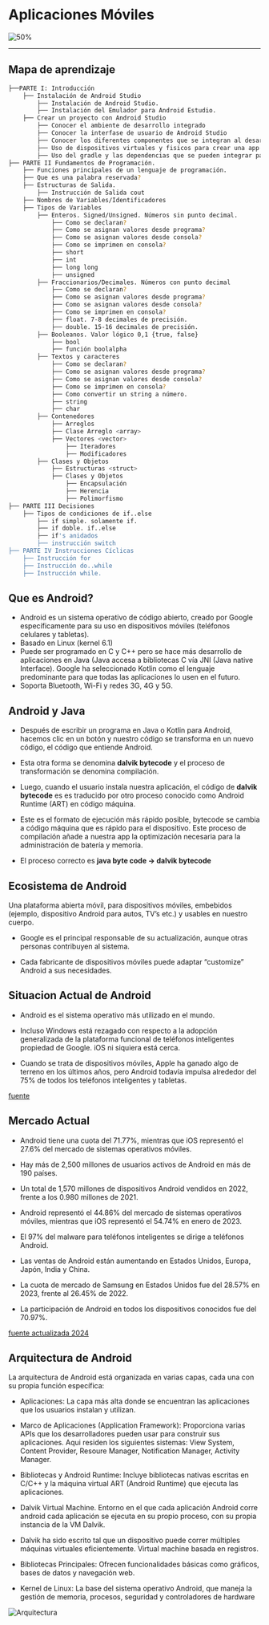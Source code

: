 # Aplicaciones Móviles

![50%](https://progress-bar.xyz/50)
____

## Mapa de aprendizaje

```bash
├──PARTE I: Introducción
    ├── Instalación de Android Studio
        ├── Instalación de Android Studio.
        ├── Instalación del Emulador para Android Estudio.
    ├── Crear un proyecto con Android Studio
        ├── Conocer el ambiente de desarrollo integrado
        ├── Conocer la interfase de usuario de Android Studio
        ├── Conocer los diferentes componentes que se integran al desarrollo de una app
        ├── Uso de dispositivos virtuales y fisicos para crear una app.
        ├── Uso del gradle y las dependencias que se pueden integrar para el desarrollo de una app
├── PARTE II Fundamentos de Programación.
    ├── Funciones principales de un lenguaje de programación.
    ├── Que es una palabra reservada?
    ├── Estructuras de Salida.
        ├── Instrucción de Salida cout
    ├── Nombres de Variables/Identificadores
    ├── Tipos de Variables
        ├── Enteros. Signed/Unsigned. Números sin punto decimal.
            ├── Como se declaran?
            ├── Como se asignan valores desde programa?
            ├── Como se asignan valores desde consola?
            ├── Como se imprimen en consola?
            ├── short
            ├── int
            ├── long long
            ├── unsigned
        ├── Fraccionarios/Decimales. Números con punto decimal
            ├── Como se declaran?
            ├── Como se asignan valores desde programa?
            ├── Como se asignan valores desde consola?
            ├── Como se imprimen en consola?
            ├── float. 7-8 decimales de precisión.
            ├── double. 15-16 decimales de precisión.
        ├── Booleanos. Valor lógico 0,1 {true, false}
            ├── bool
            ├── función boolalpha
        ├── Textos y caracteres
            ├── Como se declaran?
            ├── Como se asignan valores desde programa?
            ├── Como se asignan valores desde consola?
            ├── Como se imprimen en consola?
            ├── Como convertir un string a número.
            ├── string
            ├── char
        ├── Contenedores
            ├── Arreglos
            ├── Clase Arreglo <array>
            ├── Vectores <vector>
                ├── Iteradores
                ├── Modificadores
        ├── Clases y Objetos
            ├── Estructuras <struct>
            ├── Clases y Objetos
                ├── Encapsulación
                ├── Herencia
                ├── Polimorfismo
├── PARTE III Decisiones
    ├── Tipos de condiciones de if..else
        ├── if simple. solamente if.
        ├── if doble. if..else
        ├── if's anidados
        ├── instrucción switch
├── PARTE IV Instrucciones Cíclicas
    ├── Instrucción for
    ├── Instrucción do..while
    ├── Instrucción while.
```


## Que es Android?

* Android es un sistema operativo de código abierto, creado por Google específicamente para su uso en dispositivos móviles (teléfonos celulares y tabletas).
* Basado en Linux (kernel 6.1)
* Puede ser programado en C y C++ pero se hace más desarrollo de aplicaciones en Java (Java accesa a bibliotecas C vía JNI (Java native Interface). Google ha seleccionado Kotlin como el lenguaje predominante para que todas las aplicaciones lo usen en el futuro.
* Soporta Bluetooth, Wi-Fi y redes 3G, 4G y 5G.

 ## Android y Java

* Después de escribir un programa en Java o Kotlin para Android, hacemos clic en un botón y nuestro código se transforma en un nuevo código, el código que entiende Android. 

* Esta otra forma se denomina **dalvik bytecode** y el proceso de transformación se denomina compilación.  

* Luego, cuando el usuario instala nuestra aplicación, el código de **dalvik bytecode** es es traducido por otro proceso conocido como Android Runtime (ART) en código máquina.

* Este es el formato de ejecución más rápido posible, bytecode se cambia a código máquina que es rápido para el dispositivo. Este proceso de compilación añade a nuestra app la optimización necesaria para la administración de batería y memoria.

* El proceso correcto es **java byte code -> dalvik bytecode**

## Ecosistema de Android

Una plataforma abierta móvil, para dispositivos móviles, embebidos (ejemplo, dispositivo Android para autos, TV’s etc.) y usables en nuestro cuerpo.

* Google es el principal responsable de su actualización, aunque otras personas contribuyen al sistema.

* Cada fabricante de dispositivos móviles puede adaptar “customize” Android a sus necesidades.

## Situacion Actual de Android

* Android es el sistema operativo más utilizado en el mundo.  

* Incluso Windows está rezagado con respecto a la adopción generalizada de la plataforma funcional de teléfonos inteligentes propiedad de Google. iOS ni siquiera está cerca.  

* Cuando se trata de dispositivos móviles, Apple ha ganado algo de terreno en los últimos años, pero Android todavía impulsa alrededor del 75% de todos los teléfonos inteligentes y tabletas.

[fuente](https://techjury.net/blog/android-market-share/)

## Mercado Actual

* Android tiene una cuota del 71.77%, mientras que iOS representó el 27.6% del mercado de sistemas operativos móviles. 

* Hay más de 2,500 millones de usuarios activos de Android en más de 190 países. 

* Un total de 1,570 millones de dispositivos Android vendidos en 2022, frente a los 0.980 millones de 2021. 

* Android representó el 44.86% del mercado de sistemas operativos móviles, mientras que iOS representó el 54.74% en enero de 2023. 

* El 97% del malware para teléfonos inteligentes se dirige a teléfonos Android. 

* Las ventas de Android están aumentando en Estados Unidos, Europa, Japón, India y China. 

* La cuota de mercado de Samsung en Estados Unidos fue del 28.57% en 2023, frente al 26.45% de 2022. 

* La participación de Android en todos los dispositivos conocidos fue del 70.97%.

[fuente actualizada 2024](https://techjury.net/blog/android-market-share/)

## Arquitectura de Android

La arquitectura de Android está organizada en varias capas, cada una con su propia función específica:

* Aplicaciones: La capa más alta donde se encuentran las aplicaciones que los usuarios instalan y utilizan.

* Marco de Aplicaciones (Application Framework): Proporciona varias APIs que los desarrolladores pueden usar para construir sus aplicaciones. Aqui residen los siguientes sistemas: View System, Content Provider, Resoure Manager, Notification Manager, Activity Manager.

* Bibliotecas y Android Runtime: Incluye bibliotecas nativas escritas en C/C++ y la máquina virtual ART (Android Runtime) que ejecuta las aplicaciones.

* Dalvik Virtual Machine. Entorno en el que cada aplicación Android corre android cada aplicación se ejecuta en su propio proceso, con su propia instancia de la VM Dalvik.

* Dalvik ha sido escrito tal que un dispositivo puede correr múltiples máquinas virtuales eficientemente. Virtual machine basada en registros.


* Bibliotecas Principales: Ofrecen funcionalidades básicas como gráficos, bases de datos y navegación web.

* Kernel de Linux: La base del sistema operativo Android, que maneja la gestión de memoria, procesos, seguridad y controladores de hardware


![Arquitectura](https://source.android.com/static/images/android-stack.svg?hl=es-419)
